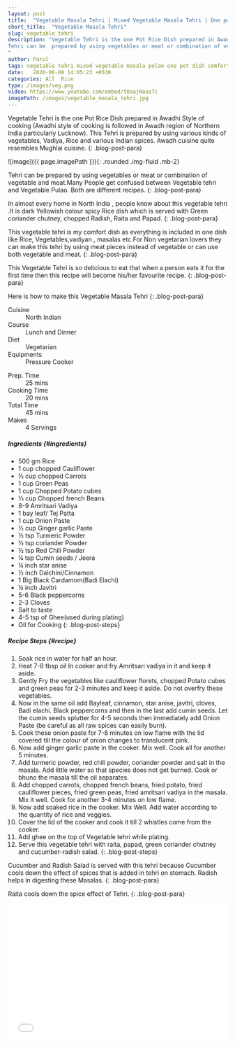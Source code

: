 ```yaml
---
layout: post
title:  "Vegetable Masala Tehri | Mixed Vegetable Masala Tehri | One pot Rice Dish"
short_title:  "Vegetable Masala Tehri"
slug: vegetable_tehri
description: "Vegetable Tehri is the one Pot Rice Dish prepared in Awadhi Style of cooking (Awadhi style of cooking is followed in Awadh region of Northern India particularly Lucknow.This Tehri is prepared by using various kinds of vegetables ,Vadiya, Rice and various Indian spices. Awadh cuisine quite resembles Mughlai cuisine.
Tehri can be  prepared by using vegetables or meat or combination of vegetable and meat.Many People get confused between Vegetable tehri and Vegetable Pulao. Both are different recipes.
"
author: Parul
tags: vegetable tehri mixed vegetable masala pulao one pot dish comfort food foodyindianmom rice recipes lunch dinner healthy indian food
date:   2020-06-08 14:05:23 +0530
categories: All  Rice
type: /images/veg.png
video: https://www.youtube.com/embed/tOaajNauz7c
imagePath: /images/vegetable_masala_tehri.jpg
---
```


Vegetable Tehri is the one Pot Rice Dish prepared in Awadhi Style of cooking (Awadhi style of cooking is followed in Awadh region of Northern India particularly Lucknow). This Tehri is prepared by using various kinds of vegetables, Vadiya, Rice and various Indian spices. Awadh cuisine quite resembles Mughlai cuisine.
{: .blog-post-para}

![image]({{ page.imagePath }}){: .rounded .img-fluid .mb-2}

Tehri can be  prepared by using vegetables or meat or combination of vegetable and meat.Many People get confused between Vegetable tehri and Vegetable Pulao. Both are different recipes.
{: .blog-post-para}

In almost every home in North India , people know about this vegetable tehri .It is dark Yellowish colour spicy Rice dish which is served with Green coriander chutney, chopped Radish, Raita and Papad.
{: .blog-post-para}

This vegetable tehri is my  comfort dish  as everything is included in one dish like Rice, Vegetables,vadiyan , masalas etc.For Non vegetarian lovers they can make this tehri by using meat pieces instead of vegetable or can use both vegetable and meat.
{: .blog-post-para}

This Vegetable Tehri is so delicious to eat that when a person eats it for the first time then this recipe will become his/her favourite recipe.
{: .blog-post-para}


Here is how to make this Vegetable  Masala Tehri 
{: .blog-post-para}

<div class="row">
    <div class="col-md-6">
        <dl class="row">
            <dt class="col-sm-4">Cuisine</dt><dd class="col-sm-7">North Indian</dd>
            <dt class="col-sm-4">Course</dt><dd class="col-sm-7">Lunch and Dinner</dd>
            <dt class="col-sm-4">Diet</dt><dd class="col-sm-7">Vegetarian</dd>
            <dt class="col-sm-4">Equipments</dt><dd class="col-sm-7">Pressure Cooker</dd>
        </dl>
    </div>
    <div class="col-md-6">
        <dl class="row">
            <dt class="col-sm-5">Prep. Time</dt><dd class="col-sm-7">25 mins</dd>
            <dt class="col-sm-5">Cooking Time</dt><dd class="col-sm-7">20 mins</dd>
            <dt class="col-sm-5">Total Time</dt><dd class="col-sm-7">45 mins</dd>
            <dt class="col-sm-5">Makes</dt><dd class="col-sm-7">4 Servings</dd>
        </dl>
    </div>
</div>

##### **Ingredients** {#ingredients}
- 500 gm Rice
- 1 cup chopped Cauliflower
- ½ cup chopped Carrots
- 1 cup Green Peas
- 1 cup Chopped Potato cubes
- ⅓  cup Chopped french Beans
- 8-9 Amritsari Vadiya
- 1 bay leaf/ Tej Patta
- 1 cup Onion Paste
- ½  cup Ginger garlic Paste
- ½ tsp Turmeric Powder
- ½ tsp coriander Powder
- ½ tsp Red Chili Powder
- ¼ tsp Cumin seeds / Jeera 
- ¼ inch star anise
- ½  inch Dalchini/Cinnamon
- 1 Big Black Cardamom(Badi Elachi)
- ¼  inch Javitri
- 5-6 Black peppercorns
- 2-3 Cloves 
- Salt to taste
- 4-5 tsp of Ghee(used during plating)
 - Oil for Cooking
{: .blog-post-steps}

##### **Recipe Steps** {#recipe}
1. Soak rice in water for half an hour.
1. Heat 7-8 tbsp oil In cooker and fry Amritsari vadiya in it and keep it aside.
1. Gently Fry the vegetables like cauliflower florets, chopped Potato cubes and green peas for 2-3 minutes and keep it aside. Do not overfry these vegetables.
1. Now in the same oil add Bayleaf, cinnamon, star anise, javitri, cloves, Badi elachi. Black peppercorns and then in the last add cumin seeds. Let the cumin seeds splutter for 4-5 seconds then immediately add Onion Paste (be careful as all raw spices can easily burn).
1. Cook these onion paste for 7-8 minutes on low flame with the lid covered till the colour of onion changes to translucent pink.
1. Now add ginger garlic paste in the cooker. Mix well. Cook all for another 5 minutes.
1. Add turmeric powder, red chili powder, coriander powder and salt in the masala. Add little water so that species does not get burned. Cook or bhuno the masala till the oil separates.
1. Add chopped carrots, chopped french beans, fried potato, fried cauliflower pieces, fried green peas, fried amritsari vadiya in the masala. Mix it well. Cook for another 3-4 minutes on low flame.
1. Now add soaked rice in the cooker. Mix Well. Add water according to the quantity of rice and veggies.
1. Cover the lid of the cooker and cook it till 2 whistles come from the cooker.
1. Add ghee on the top of Vegetable tehri while plating.
1. Serve this vegetable tehri with raita, papad, green coriander chutney and cucumber-radish salad.
{: .blog-post-steps}

<i class="fas fa-lightbulb"></i> Cucumber and Radish Salad is served with this tehri because Cucumber cools down the effect of spices  that is added in tehri on stomach. Radish helps in digesting these Masalas.
{: .blog-post-para}

<i class="fas fa-lightbulb"></i> Raita cools down the spice effect of Tehri.
{: .blog-post-para}

<div class="row" id="video">
    <div class="col-md-12">
        <div class="embed-responsive embed-responsive-16by9">
            <iframe width="100%" height="315" src="{{page.video}}" frameborder="0" allow="accelerometer; autoplay; encrypted-media; gyroscope; picture-in-picture" allowfullscreen></iframe>
        </div>
    </div>
</div>
<br>
